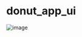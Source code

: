 # donut_app_ui

![image](https://user-images.githubusercontent.com/66193892/202628353-936fab00-f042-4460-bb82-0abbb4a54d3e.png)

